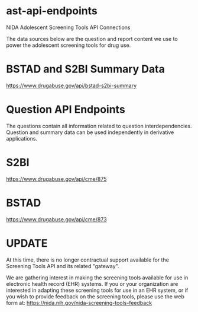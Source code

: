 # ast-api-endpoints
NIDA Adolescent Screening Tools API Connections

The data sources below are the question and report content we use to power the adolescent screening tools for drug use.


# BSTAD and S2BI Summary Data
https://www.drugabuse.gov/api/bstad-s2bi-summary

# Question API Endpoints
The questions contain all information related to question interdependencies. Question and summary data can be used independently in derivative applications.

# S2BI 
https://www.drugabuse.gov/api/cme/875

# BSTAD 
https://www.drugabuse.gov/api/cme/873

# UPDATE
At this time, there is no longer contractual support available for the Screening Tools API and its related "gateway".

We are gathering interest in making the screening tools available for use in electronic health record (EHR) systems. If you or your organization are interested in adapting these screening tools for use in an EHR system, or if you wish to provide feedback on the screening tools, please use the web form at: 
https://nida.nih.gov/nida-screening-tools-feedback
